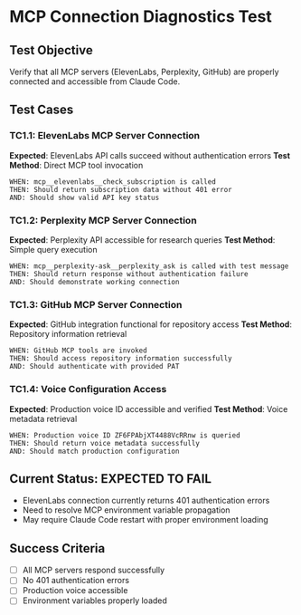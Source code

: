 # MCP Connection Diagnostics Test

## Test Objective
Verify that all MCP servers (ElevenLabs, Perplexity, GitHub) are properly connected and accessible from Claude Code.

## Test Cases

### TC1.1: ElevenLabs MCP Server Connection
**Expected**: ElevenLabs API calls succeed without authentication errors
**Test Method**: Direct MCP tool invocation
```
WHEN: mcp__elevenlabs__check_subscription is called
THEN: Should return subscription data without 401 error
AND: Should show valid API key status
```

### TC1.2: Perplexity MCP Server Connection
**Expected**: Perplexity API accessible for research queries
**Test Method**: Simple query execution
```
WHEN: mcp__perplexity-ask__perplexity_ask is called with test message
THEN: Should return response without authentication failure
AND: Should demonstrate working connection
```

### TC1.3: GitHub MCP Server Connection
**Expected**: GitHub integration functional for repository access
**Test Method**: Repository information retrieval
```
WHEN: GitHub MCP tools are invoked
THEN: Should access repository information successfully
AND: Should authenticate with provided PAT
```

### TC1.4: Voice Configuration Access
**Expected**: Production voice ID accessible and verified
**Test Method**: Voice metadata retrieval
```
WHEN: Production voice ID ZF6FPAbjXT4488VcRRnw is queried
THEN: Should return voice metadata successfully
AND: Should match production configuration
```

## Current Status: EXPECTED TO FAIL
- ElevenLabs connection currently returns 401 authentication errors
- Need to resolve MCP environment variable propagation
- May require Claude Code restart with proper environment loading

## Success Criteria
- [ ] All MCP servers respond successfully
- [ ] No 401 authentication errors
- [ ] Production voice accessible
- [ ] Environment variables properly loaded
